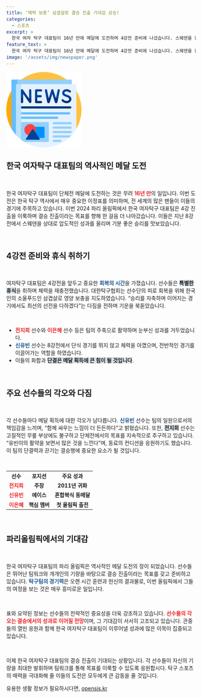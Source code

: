 ```yaml
---
title: ‘체력 보충’ 삼겹살로 결승 진출 기대감 상승!
categories:
  - 스포츠
excerpt: >
  한국 여자 탁구 대표팀이 16년 만에 메달에 도전하며 4강전 준비에 나섰습니다. 스웨덴을 압도한 뒤 삼겹살로 체력을 보충하며 결승 진출을 다짐한 그들의 결의가 주목받고 있습니다.
feature_text: >
  한국 여자 탁구 대표팀이 16년 만에 메달에 도전하며 4강전 준비에 나섰습니다. 스웨덴을 압도한 뒤 삼겹살로 체력을 보충하며 결승 진출을 다짐한 그들의 결의가 주목받고 있습니다.
image: '/assets/img/newspaper.png'
---
```


<p><img src="/assets/img/newspaper.png" alt="kimp 속보" /></p>

<h2 data-ke-size="size26">한국 여자탁구 대표팀의 역사적인 메달 도전</h2>

<p data-ke-size="size16">&nbsp;</p>

<p>한국 여자탁구 대표팀이 단체전 메달에 도전하는 것은 무려 <b><span style="color: #ee2323;">16년 만</span></b>의 일입니다. 이번 도전은 한국 탁구 역사에서 매우 중요한 이정표를 의미하며, 전 세계의 많은 팬들이 이들의 경기에 주목하고 있습니다. 이번 2024 파리 올림픽에서 한국 여자탁구 대표팀은 4강 진출을 이룩하며 결승 진출이라는 목표를 향해 한 걸음 더 나아갔습니다. 이들은 지난 8강전에서 스웨덴을 상대로 압도적인 성과를 올리며 기분 좋은 승리를 맛보았습니다.</p>

<p data-ke-size="size16">&nbsp;</p>

<h2 data-ke-size="size26">4강전 준비와 휴식 취하기</h2>

<p data-ke-size="size16">&nbsp;</p>

<p>여자탁구 대표팀은 4강전을 앞두고 중요한 <b><span style="color: #1a5490;">회복의 시간</span></b>을 가졌습니다. 선수들은 <b><span style="background-color: #21538527;">특별한 휴식</span></b>을 취하며 체력을 재충전했습니다. 대한탁구협회는 선수단의 피로 회복을 위해 한국인의 소울푸드인 삼겹살로 영양 보충을 지도하였습니다. “승리를 자축하며 이어지는 경기에서도 최선의 선전을 다하겠다”는 다짐을 전하며 기운을 북돋았습니다.</p>

<p data-ke-size="size16">&nbsp;</p>

<ul>
<li><b><span style="color: #ee2323;">전지희</span></b> 선수와 <b><span style="color: #ee2323;">이은혜</span></b> 선수 등은 팀의 주축으로 활약하며 눈부신 성과를 거두었습니다.</li>
<li><b><span style="color: #1a5490;">신유빈</span></b> 선수는 8강전에서 단식 경기를 뛰지 않고 체력을 아꼈으며, 전반적인 경기를 이끌어가는 역할을 하였습니다.</li>
<li>이들의 화합과 <b><span style="background-color: #21538527;">단결은 메달 획득에 큰 힘이 될 것입니다</span></b>.</li>
</ul>

<p data-ke-size="size16">&nbsp;</p>

<h2 data-ke-size="size26">주요 선수들의 각오와 다짐</h2>

<p data-ke-size="size16">&nbsp;</p>

<p>각 선수들마다 메달 획득에 대한 각오가 남다릅니다. <b><span style="color: #1a5490;">신유빈</span></b> 선수는 팀의 일원으로서의 책임감을 느끼며, “함께 싸우는 느낌이 더 든든하다”고 밝혔습니다. 또한, <b><span style="background-color: #21538527;">전지희</span></b> 선수는 고질적인 무릎 부상에도 불구하고 단체전에서의 목표를 지속적으로 추구하고 있습니다. “유빈이의 활약을 보면서 많은 것을 느낀다”며, 동료의 컨디션을 응원하기도 했습니다. 이 팀의 단결력과 끈기는 결승행에 중요한 요소가 될 것입니다.</p>

<p data-ke-size="size16">&nbsp;</p>

<table style="width: 100%; border-collapse: collapse;">
<tr>
<td style="text-align: center; height: 17px;"><b>선수</b></td>
<td style="text-align: center; height: 17px;"><b>포지션</b></td>
<td style="text-align: center; height: 17px;"><b>주요 성과</b></td>
</tr>
<tr>
<td style="text-align: center; height: 17px;"><b><span style="color: #ee2323;">전지희</span></b></td>
<td style="text-align: center; height: 17px;"><b>주장</b></td>
<td style="text-align: center; height: 17px;"><b>2011년 귀화</b></td>
</tr>
<tr>
<td style="text-align: center; height: 17px;"><b><span style="color: #ee2323;">신유빈</span></b></td>
<td style="text-align: center; height: 17px;"><b>에이스</b></td>
<td style="text-align: center; height: 17px;"><b>혼합복식 동메달</b></td>
</tr>
<tr>
<td style="text-align: center; height: 17px;"><b><span style="color: #ee2323;">이은혜</span></b></td>
<td style="text-align: center; height: 17px;"><b>핵심 멤버</b></td>
<td style="text-align: center; height: 17px;"><b>첫 올림픽 출전</b></td>
</tr>
</table>

<p data-ke-size="size16">&nbsp;</p>

<h2 data-ke-size="size26">파리올림픽에서의 기대감</h2>

<p data-ke-size="size16">&nbsp;</p>

<p>한국 여자탁구 대표팀의 파리 올림픽은 역사적인 메달 도전의 장이 되었습니다. 선수들은 뛰어난 팀워크와 개개인의 기량을 바탕으로 결승 진출이라는 목표를 갖고 준비하고 있습니다. <b><span style="color: #1a5490;">탁구팀의 경기력</span></b>은 오랜 시간 훈련과 헌신의 결과물로, 이번 올림픽에서 그들의 여정을 보는 것은 매우 흥미로운 일입니다.</p>

<p data-ke-size="size16">&nbsp;</p>

<p>표와 요약된 정보는 선수들의 전략적인 중요성을 더욱 강조하고 있습니다. <b><span style="color: #ee2323;">선수들의 각오는 결승에서의 성과로 이어질 전망</span></b>이며, 그 기대감이 서서히 고조되고 있습니다. 관중들의 열띤 응원과 함께 한국 여자탁구 대표팀이 이루어낼 성과에 많은 이목이 집중되고 있습니다.</p>

<p data-ke-size="size16">&nbsp;</p>

<p>이제 한국 여자탁구 대표팀의 결승 진출이 기대되는 상황입니다. 각 선수들이 자신의 기량을 최대한 발휘하며 팀워크를 통해 목표를 이룩할 수 있도록 응원합시다. 탁구 스포츠의 매력을 극대화해 줄 이들의 도전은 모두에게 큰 감동을 줄 것입니다.</p>
유용한 생활 정보가 필요하시다면, <a href="https://opensis.kr" rel="dofollow">opensis.kr</a>


